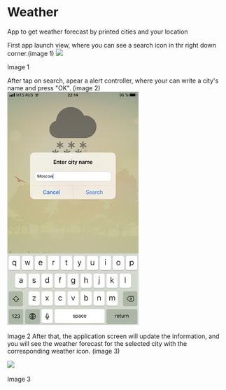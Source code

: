 # Weather
 App to get weather forecast by printed cities and your location

First app launch view, where you can see a search icon in thr right down corner.(image 1)
<img src="https://github.com/Serzherio/WeatherAPI/blob/main/Screenshots/1.PNG" width="300" />

Image 1


After tap on search, apear a alert controller, where your can write a city's name and press "OK". (image 2)
<img src="https://github.com/Serzherio/WeatherAPI/blob/main/Screenshots/2.PNG" width="300" />

Image 2 
After that, the application screen will update the information, and you will see the weather forecast for the selected city with the corresponding weather icon. (image 3)

<img src="https://github.com/Serzherio/WeatherAPI/blob/main/Screenshots/3.PNG" width="300" />

Image 3
